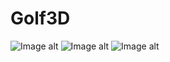 # Golf3D

![Image alt](https://github.com/ekruhliu/Golf3D/tree/master/screenshots/1)
![Image alt](https://github.com/ekruhliu/Golf3D/tree/master/screenshots/2)
![Image alt](https://github.com/ekruhliu/Golf3D/tree/master/screenshots/3)

